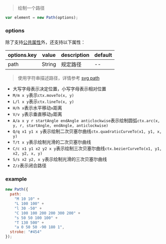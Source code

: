 > 绘制一个路径

```js
var element = new Path(options);
```

### options

除了支持[公共属性](../Element.md)外，还支持以下属性：

| options.key | value  | description | default |
| ----------- | ------ | ----------- | ------- |
| path        | String | 规定路径    | --      |

> 使用字符串描述路径，详情参考 [svg path](https://developer.mozilla.org/zh-CN/docs/Web/SVG/Tutorial/Paths)

* 大写字母表示决定位置，小写字母表示相对位置
* `M/m x y`表示`ctx.moveTo(x, y)`
* `L/l x y`表示`ctx.lineTo(x, y)`
* `H/h x`表示水平移动`x`距离
* `V/v y`表示垂直移动`y`距离
* `A/a x y r startAngle endAngle anticlockwise`表示绘制圆弧`ctx.arc(x, y, r, startAngle, endAngle, anticlockwise)`
* `Q/q x1 y1 x y`表示绘制二次贝塞尔曲线`ctx.quadraticCurveTo(x1, y1, x, y)`
* `T/t x y`表示绘制光滑的二次贝塞尔曲线
* `C/c x1 y1 x2 y2 x y`表示绘制三次贝塞尔曲线`ctx.bezierCurveTo(x1, y1, x2, y2, x, y)`
* `S/s x2 y2, x y`表示绘制光滑的三次贝塞尔曲线
* `Z/z`表示闭合路径

### example

```js
new Path({
  path:
    "M 10 10" +
    "L 100 100" +
    "l 30 -50" +
    "C 100 100 200 200 300 200" +
    "s 50 50 100 100" +
    "T 130 500" +
    "a 0 50 50 -90 180 1",
  stroke: "#454"
});
```
